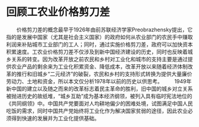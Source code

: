 # 回顾工农业价格剪刀差
　　价格剪刀差的概念最早于1926年由前苏联经济学家Preobrazhensky提出，它指的是发展中国家（尤其是社会主义国家）的政府如何从农业部门的农民手中赚取利润来补贴城市工业部门的工人；同时，通过实施价格剪刀差，政府可以加快资本积累速度。工农业价格剪刀差不仅涉及到新中国经济建设的历史，同时也反映着城乡关系的转变。因为改革开放之前农民和乡村对工业化和城市的支持主要是通过提供农业产品的剩余来为工业化积累资金、降低成本，改革开放以来随着经济体制改革的推行和旧城乡“二元经济”的破裂，农民和乡村的支持形式转换为提供大量廉价劳动力、土地和资金，所以本文仅分析1978年以前的历史以供思考。
　　1949年新中国的建立以及随之而来的改革标志着民主革命的胜利，旧中国的城乡对立关系被抛进历史的故纸堆，“城乡互助”成为基本经济纲领，被列入具有临时宪法地位的《共同纲领》中。中国共产党要面对人均耕地偏少的困难处境，试图满足中国人民吃饭的需求，同时中国共产党始终将工业化作为解决国家贫弱的途径，因此农业必须得到快速的发展并为工业化提供基础。
